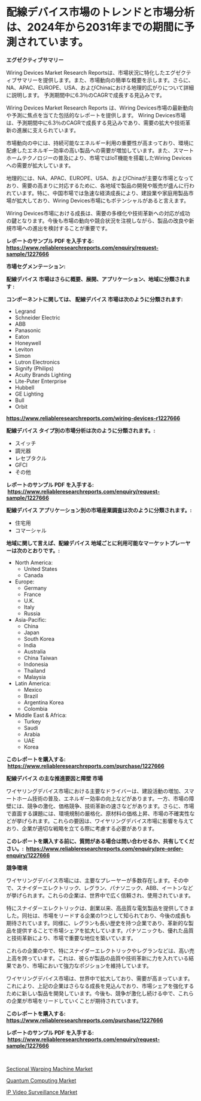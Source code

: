 <p><h1>配線デバイス市場のトレンドと市場分析は、2024年から2031年までの期間に予測されています。</h1></p><p><strong>エグゼクティブサマリー</strong></p>
<p><p>Wiring Devices Market Research Reportsは、市場状況に特化したエグゼクティブサマリーを提供します。また、市場動向の簡単な概要を示します。さらに、NA、APAC、EUROPE、USA、およびChinaにおける地理的広がりについて詳細に説明します。 予測期間中に6.3％のCAGRで成長する見込みです。</p><p>Wiring Devices Market Research Reports は、Wiring Devices市場の最新動向や予測に焦点を当てた包括的なレポートを提供します。 Wiring Devices市場は、予測期間中に6.3％のCAGRで成長する見込みであり、需要の拡大や技術革新の進展に支えられています。</p><p>市場動向の中には、持続可能なエネルギー利用の重要性が高まっており、環境に配慮したエネルギー効率の高い製品への需要が増加しています。また、スマートホームテクノロジーの普及により、市場ではIoT機能を搭載したWiring Devicesへの需要が拡大しています。</p><p>地理的には、NA、APAC、EUROPE、USA、およびChinaが主要な市場となっており、需要の高まりに対応するために、各地域で製品の開発や販売が盛んに行われています。特に、中国市場では急速な経済成長により、建設業や家庭用製品市場が拡大しており、Wiring Devices市場にもポテンシャルがあると言えます。</p><p>Wiring Devices市場における成長は、需要の多様化や技術革新への対応が成功の鍵となります。今後も市場の動向や競合状況を注視しながら、製品の改良や新規市場への進出を検討することが重要です。</p></p>
<p><strong>レポートのサンプル PDF を入手する: <a href="https://www.reliableresearchreports.com/enquiry/request-sample/1227666">https://www.reliableresearchreports.com/enquiry/request-sample/1227666</a></strong></p>
<p><strong>市場セグメンテーション:</strong></p>
<p><strong> 配線デバイス 市場はさらに概要、展開、アプリケーション、地域に分類されます :</strong></p>
<p><strong>コンポーネントに関しては、 配線デバイス 市場は次のように分類されます: &nbsp;</strong></p>
<p><ul><li>Legrand</li><li>Schneider Electric</li><li>ABB</li><li>Panasonic</li><li>Eaton</li><li>Honeywell</li><li>Leviton</li><li>Simon</li><li>Lutron Electronics</li><li>Signify (Philips)</li><li>Acuity Brands Lighting</li><li>Lite-Puter Enterprise</li><li>Hubbell</li><li>GE Lighting</li><li>Bull</li><li>Orbit</li></ul></p>
<p><strong><a href="https://www.reliableresearchreports.com/wiring-devices-r1227666">https://www.reliableresearchreports.com/wiring-devices-r1227666</a></strong></p>
<p><strong> 配線デバイス タイプ別の市場分析は次のように分類されます。:</strong></p>
<p><ul><li>スイッチ</li><li>調光器</li><li>レセプタクル</li><li>GFCI</li><li>その他</li></ul></p>
<p><strong>レポートのサンプル PDF を入手する: &nbsp;<a href="https://www.reliableresearchreports.com/enquiry/request-sample/1227666">https://www.reliableresearchreports.com/enquiry/request-sample/1227666</a></strong></p>
<p><strong> 配線デバイス アプリケーション別の市場産業調査は次のように分類されます。:</strong></p>
<p><ul><li>住宅用</li><li>コマーシャル</li></ul></p>
<p><strong>地域に関して言えば、配線デバイス 地域ごとに利用可能なマーケットプレーヤーは次のとおりです。:</strong></p>
<p><ul>
    <li>
        North America:
        <ul>
            <li>United States</li>
            <li>Canada</li>
        </ul>
    </li>
    <li>
        Europe:
        <ul>
            <li>Germany</li>
            <li>France</li>
            <li>U.K.</li>
            <li>Italy</li>
            <li>Russia</li>
        </ul>
    </li>
    <li>
        Asia-Pacific:
        <ul>
            <li>China</li>
            <li>Japan</li>
            <li>South Korea</li>
            <li>India</li>
            <li>Australia</li>
            <li>China Taiwan</li>
            <li>Indonesia</li>
            <li>Thailand</li>
            <li>Malaysia</li>
        </ul>
    </li>
    <li>
        Latin America:
        <ul>
            <li>Mexico</li>
            <li>Brazil</li>
            <li>Argentina Korea</li>
            <li>Colombia</li>
        </ul>
    </li>
    <li>
        Middle East & Africa:
        <ul>
            <li>Turkey</li>
            <li>Saudi</li>
            <li>Arabia</li>
            <li>UAE</li>
            <li>Korea</li>
        </ul>
    </li>
    </ul></p>
<p><strong>このレポートを購入する: &nbsp;<a href="https://www.reliableresearchreports.com/purchase/1227666">https://www.reliableresearchreports.com/purchase/1227666</a></strong></p>
<p><strong>配線デバイス の主な推進要因と障壁 市場</strong></p>
<p><p>ワイヤリングデバイス市場における主要なドライバーは、建設活動の増加、スマートホーム技術の普及、エネルギー効率の向上などがあります。一方、市場の障壁には、競争の激化、価格競争、技術革新の速さなどがあります。さらに、市場で直面する課題には、環境規制の厳格化、原材料の価格上昇、市場の不確実性などが挙げられます。これらの要因は、ワイヤリングデバイス市場に影響を与えており、企業が適切な戦略を立てる際に考慮する必要があります。</p></p>
<p><strong>このレポートを購入する前に、質問がある場合は問い合わせるか、共有してください。:&nbsp; <a href="https://www.reliableresearchreports.com/enquiry/pre-order-enquiry/1227666">https://www.reliableresearchreports.com/enquiry/pre-order-enquiry/1227666</a></strong></p>
<p><strong>競争環境</strong></p>
<p><p>ワイヤリングデバイス市場には、主要なプレーヤーが多数存在します。その中で、スナイダーエレクトリック、レグラン、パナソニック、ABB、イートンなどが挙げられます。これらの企業は、世界中で広く信頼され、使用されています。</p><p>特にスナイダーエレクトリックは、創業以来、高品質な電気製品を提供してきました。同社は、市場をリードする企業の1つとして知られており、今後の成長も期待されています。同様に、レグランも長い歴史を持つ企業であり、革新的な製品を提供することで市場シェアを拡大しています。パナソニックも、優れた品質と技術革新により、市場で重要な地位を築いています。</p><p>これらの企業の中で、特にスナイダーエレクトリックやレグランなどは、高い売上高を誇っています。これは、彼らが製品の品質や技術革新に力を入れている結果であり、市場において強力なポジションを維持しています。</p><p>ワイヤリングデバイス市場は、世界中で拡大しており、需要が高まっています。これにより、上記の企業はさらなる成長を見込んでおり、市場シェアを強化するために新しい製品を開発しています。今後も、競争が激化し続ける中で、これらの企業が市場をリードしていくことが期待されています。</p></p>
<p><strong>このレポートを購入する: &nbsp; <a href="https://www.reliableresearchreports.com/purchase/1227666">https://www.reliableresearchreports.com/purchase/1227666</a></strong></p>
<p><strong>レポートのサンプル PDF を入手する: &nbsp;<a href="https://www.reliableresearchreports.com/enquiry/request-sample/1227666">https://www.reliableresearchreports.com/enquiry/request-sample/1227666</a></strong><strong></strong></p>
<p>&nbsp;</p>
<p><p><a href="https://github.com/ruddyyedelwadw/Market-Research-Report-List-2/blob/main/sectional-warping-machine-market.md">Sectional Warping Machine Market</a></p><p><a href="https://faithful-glue-af3.notion.site/Quantum-Computing-Market-Analysis-and-Sze-Forecasted-for-period-from-2024-to-2031-fdef0e3ecd744614b92b8b71b33ce0c6">Quantum Computing Market</a></p><p><a href="https://chivalrous-flock-a86.notion.site/IP-Video-Surveillance-Market-Comprehensive-Assessment-by-Type-Application-and-Geography-0130f5ab3116422290e84b87a960edc8">IP Video Surveillance Market</a></p></p>